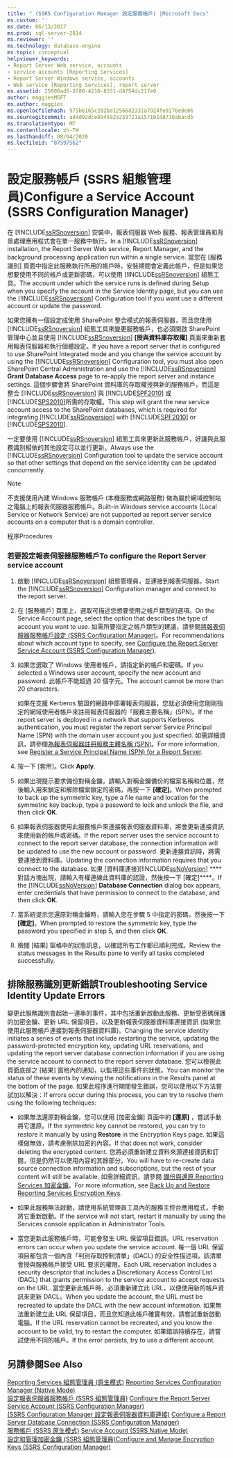 ```yaml
---
title: " (SSRS Configuration Manager 設定服務帳戶) |Microsoft Docs"
ms.custom: ''
ms.date: 06/13/2017
ms.prod: sql-server-2014
ms.reviewer: ''
ms.technology: database-engine
ms.topic: conceptual
helpviewer_keywords:
- Report Server Web service, accounts
- service accounts [Reporting Services]
- Report Server Windows service, accounts
- Web service [Reporting Services], report server
ms.assetid: 25000ad5-3f80-4210-8331-d4754dc217e0
author: maggiesMSFT
ms.author: maggies
ms.openlocfilehash: 975b6165c282bd12566d2331a7924fe0176e0e06
ms.sourcegitcommit: ad4d92dce894592a259721a1571b1d8736abacdb
ms.translationtype: MT
ms.contentlocale: zh-TW
ms.lasthandoff: 08/04/2020
ms.locfileid: "87597562"
---
```

# <a name="configure-a-service-account-ssrs-configuration-manager"></a><span data-ttu-id="8d1c0-102">設定服務帳戶 (SSRS 組態管理員)</span><span class="sxs-lookup"><span data-stu-id="8d1c0-102">Configure a Service Account (SSRS Configuration Manager)</span></span>
  <span data-ttu-id="8d1c0-103">在 [!INCLUDE[ssRSnoversion](../../includes/ssrsnoversion-md.md)] 安裝中，報表伺服器 Web 服務、報表管理員和背景處理應用程式會在單一服務中執行。</span><span class="sxs-lookup"><span data-stu-id="8d1c0-103">In a [!INCLUDE[ssRSnoversion](../../includes/ssrsnoversion-md.md)] installation, the Report Server Web service, Report Manager, and the background processing application run within a single service.</span></span> <span data-ttu-id="8d1c0-104">當您在 [服務識別] 頁面中指定此服務執行所用的帳戶時，安裝期間會定義此帳戶，但是如果您想要使用不同的帳戶或更新密碼，可以使用 [!INCLUDE[ssRSnoversion](../../includes/ssrsnoversion-md.md)] 組態工具。</span><span class="sxs-lookup"><span data-stu-id="8d1c0-104">The account under which the service runs is defined during Setup when you specify the account in the Service Identity page, but you can use the [!INCLUDE[ssRSnoversion](../../includes/ssrsnoversion-md.md)] Configuration tool if you want use a different account or update the password.</span></span>  
  
 <span data-ttu-id="8d1c0-105">如果您擁有一個設定成使用 SharePoint 整合模式的報表伺服器，而且您使用 [!INCLUDE[ssRSnoversion](../../includes/ssrsnoversion-md.md)] 組態工具來變更服務帳戶，也必須開啟 SharePoint 管理中心並且使用 [!INCLUDE[ssRSnoversion](../../includes/ssrsnoversion-md.md)] **[授與資料庫存取權]** 頁面來重新套用報表伺服器和執行個體設定。</span><span class="sxs-lookup"><span data-stu-id="8d1c0-105">If you have a report server that is configured to use SharePoint Integrated mode and you change the service account by using the [!INCLUDE[ssRSnoversion](../../includes/ssrsnoversion-md.md)] Configuration tool, you must also open SharePoint Central Administration and use the [!INCLUDE[ssRSnoversion](../../includes/ssrsnoversion-md.md)] **Grant Database Access** page to re-apply the report server and instance settings.</span></span> <span data-ttu-id="8d1c0-106">這個步驟會將 SharePoint 資料庫的存取權授與新的服務帳戶，而這是整合 [!INCLUDE[ssRSnoversion](../../includes/ssrsnoversion-md.md)] 與 [!INCLUDE[SPF2010](../../includes/spf2010-md.md)] 或 [!INCLUDE[SPS2010](../../includes/sps2010-md.md)]所需的存取權。</span><span class="sxs-lookup"><span data-stu-id="8d1c0-106">This step will grant the new service account access to the SharePoint databases, which is required for integrating [!INCLUDE[ssRSnoversion](../../includes/ssrsnoversion-md.md)] with [!INCLUDE[SPF2010](../../includes/spf2010-md.md)] or [!INCLUDE[SPS2010](../../includes/sps2010-md.md)].</span></span>  
  
 <span data-ttu-id="8d1c0-107">一定要使用 [!INCLUDE[ssRSnoversion](../../includes/ssrsnoversion-md.md)] 組態工具來更新此服務帳戶，好讓與此服務識別相依的其他設定可以並行更新。</span><span class="sxs-lookup"><span data-stu-id="8d1c0-107">Always use the [!INCLUDE[ssRSnoversion](../../includes/ssrsnoversion-md.md)] Configuration tool to update the service account so that other settings that depend on the service identity can be updated concurrently.</span></span>  
  
> [!NOTE]  
>  <span data-ttu-id="8d1c0-108">不支援使用內建 Windows 服務帳戶 (本機服務或網路服務) 做為屬於網域控制站之電腦上的報表伺服器服務帳戶。</span><span class="sxs-lookup"><span data-stu-id="8d1c0-108">Built-in Windows service accounts (Local Service or Network Service) are not supported as report server service accounts on a computer that is a domain controller.</span></span>  
  
 <span data-ttu-id="8d1c0-109">程序</span><span class="sxs-lookup"><span data-stu-id="8d1c0-109">Procedures</span></span>  
  
### <a name="to-configure-the-report-server-service-account"></a><span data-ttu-id="8d1c0-110">若要設定報表伺服器服務帳戶</span><span class="sxs-lookup"><span data-stu-id="8d1c0-110">To configure the Report Server service account</span></span>  
  
1.  <span data-ttu-id="8d1c0-111">啟動 [!INCLUDE[ssRSnoversion](../../includes/ssrsnoversion-md.md)] 組態管理員，並連接到報表伺服器。</span><span class="sxs-lookup"><span data-stu-id="8d1c0-111">Start the [!INCLUDE[ssRSnoversion](../../includes/ssrsnoversion-md.md)] Configuration manager and connect to the report server.</span></span>  
  
2.  <span data-ttu-id="8d1c0-112">在 [服務帳戶] 頁面上，選取可描述您想要使用之帳戶類型的選項。</span><span class="sxs-lookup"><span data-stu-id="8d1c0-112">On the Service Account page, select the option that describes the type of account you want to use.</span></span> <span data-ttu-id="8d1c0-113">如需所要指定之帳戶類型的建議，請參閱[將報表伺服器服務帳戶設定 &#40;SSRS Configuration Manager&#41;](../../reporting-services/install-windows/configure-the-report-server-service-account-ssrs-configuration-manager.md)。</span><span class="sxs-lookup"><span data-stu-id="8d1c0-113">For recommendations about which account type to specify, see [Configure the Report Server Service Account &#40;SSRS Configuration Manager&#41;](../../reporting-services/install-windows/configure-the-report-server-service-account-ssrs-configuration-manager.md).</span></span>  
  
3.  <span data-ttu-id="8d1c0-114">如果您選取了 Windows 使用者帳戶，請指定新的帳戶和密碼。</span><span class="sxs-lookup"><span data-stu-id="8d1c0-114">If you selected a Windows user account, specify the new account and password.</span></span> <span data-ttu-id="8d1c0-115">此帳戶不能超過 20 個字元。</span><span class="sxs-lookup"><span data-stu-id="8d1c0-115">The account cannot be more than 20 characters.</span></span>  
  
     <span data-ttu-id="8d1c0-116">如果在支援 Kerberos 驗證的網路中部署報表伺服器，您就必須使用您剛剛指定的網域使用者帳戶來註冊報表伺服器的「服務主要名稱」(SPN)。</span><span class="sxs-lookup"><span data-stu-id="8d1c0-116">If the report server is deployed in a network that supports Kerberos authentication, you must register the report server Service Principal Name (SPN) with the domain user account you just specified.</span></span> <span data-ttu-id="8d1c0-117">如需詳細資訊，請參閱[為報表伺服器註冊服務主體名稱 &#40;SPN&#41;](../../reporting-services/report-server/register-a-service-principal-name-spn-for-a-report-server.md)。</span><span class="sxs-lookup"><span data-stu-id="8d1c0-117">For more information, see [Register a Service Principal Name &#40;SPN&#41; for a Report Server](../../reporting-services/report-server/register-a-service-principal-name-spn-for-a-report-server.md).</span></span>  
  
4.  <span data-ttu-id="8d1c0-118">按一下 [套用]。</span><span class="sxs-lookup"><span data-stu-id="8d1c0-118">Click **Apply**.</span></span>  
  
5.  <span data-ttu-id="8d1c0-119">如果出現提示要求備份對稱金鑰，請輸入對稱金鑰備份的檔案名稱和位置，然後輸入用來鎖定和解除檔案鎖定的密碼，再按一下 **[確定]**。</span><span class="sxs-lookup"><span data-stu-id="8d1c0-119">When prompted to back up the symmetric key, type a file name and location for the symmetric key backup, type a password to lock and unlock the file, and then click **OK**.</span></span>  
  
6.  <span data-ttu-id="8d1c0-120">如果報表伺服器使用此服務帳戶來連接報表伺服器資料庫，將會更新連接資訊來使用新的帳戶或密碼。</span><span class="sxs-lookup"><span data-stu-id="8d1c0-120">If the report server uses the service account to connect to the report server database, the connection information will be updated to use the new account or password.</span></span> <span data-ttu-id="8d1c0-121">更新連接資訊時，將需要連接到資料庫。</span><span class="sxs-lookup"><span data-stu-id="8d1c0-121">Updating the connection information requires that you connect to the database.</span></span> <span data-ttu-id="8d1c0-122">如果  [資料庫連接][!INCLUDE[ssNoVersion](../../includes/ssnoversion-md.md)] \*\*\*\* 對話方塊出現，請輸入有權連線此資料庫的認證，然後按一下 [確定]\*\*\*\*。</span><span class="sxs-lookup"><span data-stu-id="8d1c0-122">If the [!INCLUDE[ssNoVersion](../../includes/ssnoversion-md.md)] **Database Connection** dialog box appears, enter credentials that have permission to connect to the database, and then click **OK**.</span></span>  
  
7.  <span data-ttu-id="8d1c0-123">當系統提示您還原對稱金鑰時，請輸入您在步驟 5 中指定的密碼，然後按一下 **[確定]**。</span><span class="sxs-lookup"><span data-stu-id="8d1c0-123">When prompted to restore the symmetric key, type the password you specified in step 5, and then click **OK**.</span></span>  
  
8.  <span data-ttu-id="8d1c0-124">檢閱 [結果] 窗格中的狀態訊息，以確認所有工作都已順利完成。</span><span class="sxs-lookup"><span data-stu-id="8d1c0-124">Review the status messages in the Results pane to verify all tasks completed successfully.</span></span>  
  
## <a name="troubleshooting-service-identity-update-errors"></a><span data-ttu-id="8d1c0-125">排除服務識別更新錯誤</span><span class="sxs-lookup"><span data-stu-id="8d1c0-125">Troubleshooting Service Identity Update Errors</span></span>  
 <span data-ttu-id="8d1c0-126">變更此服務識別會起始一連串的事件，其中包括重新啟動此服務、更新受密碼保護的加密金鑰、更新 URL 保留項目，以及更新報表伺服器資料庫連接資訊 (如果您使用此服務帳戶連接到報表伺服器資料庫)。</span><span class="sxs-lookup"><span data-stu-id="8d1c0-126">Changing the service identity initiates a series of events that include restarting the service, updating the password-protected encryption key, updating URL reservations, and updating the report server database connection information if you are using the service account to connect to the report server database.</span></span> <span data-ttu-id="8d1c0-127">您可以檢視此頁面底部之 [結果] 窗格內的通知，以監視這些事件的狀態。</span><span class="sxs-lookup"><span data-stu-id="8d1c0-127">You can monitor the status of these events by viewing the notifications in the Results panel at the bottom of the page.</span></span> <span data-ttu-id="8d1c0-128">如果此程序進行期間發生錯誤，您可以使用以下方法嘗試加以解決：</span><span class="sxs-lookup"><span data-stu-id="8d1c0-128">If errors occur during this process, you can try to resolve them using the following techniques:</span></span>  
  
-   <span data-ttu-id="8d1c0-129">如果無法還原對稱金鑰，您可以使用 [加密金鑰] 頁面中的 **[還原]** ，嘗試手動將它還原。</span><span class="sxs-lookup"><span data-stu-id="8d1c0-129">If the symmetric key cannot be restored, you can try to restore it manually by using **Restore** in the Encryption Keys page.</span></span> <span data-ttu-id="8d1c0-130">如果這樣做無效，請考慮刪除加密的內容。</span><span class="sxs-lookup"><span data-stu-id="8d1c0-130">If that does not work, consider deleting the encrypted content.</span></span> <span data-ttu-id="8d1c0-131">您將必須重新建立資料來源連接資訊和訂閱，但是仍然可以使用內容的其餘部分。</span><span class="sxs-lookup"><span data-stu-id="8d1c0-131">You will have to re-create data source connection information and subscriptions, but the rest of your content will still be available.</span></span> <span data-ttu-id="8d1c0-132">如需詳細資訊，請參閱 [備份與還原 Reporting Services 加密金鑰](../../reporting-services/install-windows/ssrs-encryption-keys-back-up-and-restore-encryption-keys.md)。</span><span class="sxs-lookup"><span data-stu-id="8d1c0-132">For more information, see [Back Up and Restore Reporting Services Encryption Keys](../../reporting-services/install-windows/ssrs-encryption-keys-back-up-and-restore-encryption-keys.md).</span></span>  
  
-   <span data-ttu-id="8d1c0-133">如果此服務無法啟動，請使用系統管理員工具內的服務主控台應用程式，手動將它重新啟動。</span><span class="sxs-lookup"><span data-stu-id="8d1c0-133">If the service will not start, restart it manually by using the Services console application in Administrator Tools.</span></span>  
  
-   <span data-ttu-id="8d1c0-134">當您更新此服務帳戶時，可能會發生 URL 保留項目錯誤。</span><span class="sxs-lookup"><span data-stu-id="8d1c0-134">URL reservation errors can occur when you update the service account.</span></span> <span data-ttu-id="8d1c0-135">每一個 URL 保留項目都包含一個內含「判別存取控制清單」(DACL) 的安全性描述項，該清單會授與服務帳戶接受 URL 要求的權限。</span><span class="sxs-lookup"><span data-stu-id="8d1c0-135">Each URL reservation includes a security descriptor that includes a Discretionary Access Control List (DACL) that grants permission to the service account to accept requests on the URL.</span></span> <span data-ttu-id="8d1c0-136">當您更新此帳戶時，必須重新建立此 URL，以便使用新的帳戶資訊來更新 DACL。</span><span class="sxs-lookup"><span data-stu-id="8d1c0-136">When you update the account, the URL must be recreated to update the DACL with the new account information.</span></span> <span data-ttu-id="8d1c0-137">如果無法重新建立此 URL 保留項目，而且您知道此帳戶確實有效，請嘗試重新啟動電腦。</span><span class="sxs-lookup"><span data-stu-id="8d1c0-137">If the URL reservation cannot be recreated, and you know the account to be valid, try to restart the computer.</span></span> <span data-ttu-id="8d1c0-138">如果錯誤持續存在，請嘗試使用不同的帳戶。</span><span class="sxs-lookup"><span data-stu-id="8d1c0-138">If the error persists, try to use a different account.</span></span>  
  
## <a name="see-also"></a><span data-ttu-id="8d1c0-139">另請參閱</span><span class="sxs-lookup"><span data-stu-id="8d1c0-139">See Also</span></span>  
 <span data-ttu-id="8d1c0-140">[Reporting Services 組態管理員 &#40;原生模式&#41;](../../../2014/sql-server/install/reporting-services-configuration-manager-native-mode.md) </span><span class="sxs-lookup"><span data-stu-id="8d1c0-140">[Reporting Services Configuration Manager &#40;Native Mode&#41;](../../../2014/sql-server/install/reporting-services-configuration-manager-native-mode.md) </span></span>  
 <span data-ttu-id="8d1c0-141">[設定報表伺服器服務帳戶 &#40;SSRS 組態管理員&#41;](../../reporting-services/install-windows/configure-the-report-server-service-account-ssrs-configuration-manager.md) </span><span class="sxs-lookup"><span data-stu-id="8d1c0-141">[Configure the Report Server Service Account &#40;SSRS Configuration Manager&#41;](../../reporting-services/install-windows/configure-the-report-server-service-account-ssrs-configuration-manager.md) </span></span>  
 <span data-ttu-id="8d1c0-142">[&#40;SSRS Configuration Manager 設定報表伺服器資料庫連接&#41;](../../../2014/sql-server/install/configure-a-report-server-database-connection-ssrs-configuration-manager.md) </span><span class="sxs-lookup"><span data-stu-id="8d1c0-142">[Configure a Report Server Database Connection  &#40;SSRS Configuration Manager&#41;](../../../2014/sql-server/install/configure-a-report-server-database-connection-ssrs-configuration-manager.md) </span></span>  
 <span data-ttu-id="8d1c0-143">[服務帳戶 &#40;SSRS 原生模式&#41;](../../../2014/sql-server/install/service-account-ssrs-native-mode.md) </span><span class="sxs-lookup"><span data-stu-id="8d1c0-143">[Service Account &#40;SSRS Native Mode&#41;](../../../2014/sql-server/install/service-account-ssrs-native-mode.md) </span></span>  
 [<span data-ttu-id="8d1c0-144">設定和管理加密金鑰 &#40;SSRS 組態管理員&#41;</span><span class="sxs-lookup"><span data-stu-id="8d1c0-144">Configure and Manage Encryption Keys &#40;SSRS Configuration Manager&#41;</span></span>](../../reporting-services/install-windows/ssrs-encryption-keys-manage-encryption-keys.md)  
  
  
